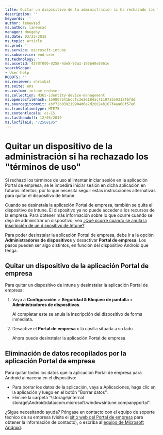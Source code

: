```yaml
---
title: Quitar un dispositivo de la administración si ha rechazado los términos de uso | Microsoft Docs
description: ''
keywords: ''
author: lenewsad
ms.author: lanewsad
manager: dougeby
ms.date: 03/23/2018
ms.topic: article
ms.prod: ''
ms.service: microsoft-intune
ms.subservice: end-user
ms.technology: ''
ms.assetid: 4278f000-0258-4de5-93a1-195b48e5061e
searchScope:
- User help
ROBOTS: ''
ms.reviewer: chrisbal
ms.suite: ems
ms.custom: intune-enduser
ms.collection: M365-identity-device-management
ms.openlocfilehash: 169007541bccfc3e26184ac71197265931afbfdd
ms.sourcegitcommit: ebf72b038219904d6e7d20024b107f4aa68f57e6
ms.translationtype: MTE75
ms.contentlocale: es-ES
ms.lasthandoff: 12/05/2019
ms.locfileid: "72508105"
---
```

# <a name="remove-your-device-from-management-if-you-declined-terms-of-use"></a>Quitar un dispositivo de la administración si ha rechazado los "términos de uso"

Si rechazó los términos de uso al intentar iniciar sesión en la aplicación Portal de empresa, se le impedirá iniciar sesión en dicha aplicación en futuros intentos, por lo que necesita seguir estas instrucciones alternativas para quitar el dispositivo de Intune.

Cuando se desinstala la aplicación Portal de empresa, también se quita el dispositivo de Intune. El dispositivo ya no puede acceder a los recursos de la empresa. Para obtener más información sobre lo que ocurre cuando se deja de administrar un dispositivo, vea [¿Qué ocurre cuando se anula la inscripción de un dispositivo de Intune?](what-happens-if-you-unenroll-your-device-from-intune-android.md)

Para poder desinstalar la aplicación Portal de empresa, debe ir a la opción **Administradores de dispositivos** y desactivar **Portal de empresa**. Los pasos pueden ser algo distintos, en función del dispositivo Android que tenga.

## <a name="removing-the-device-from-the-company-portal-app"></a>Quitar un dispositivo de la aplicación Portal de empresa

Para quitar un dispositivo de Intune y desinstalar la aplicación Portal de empresa:

1. Vaya a **Configuración** &gt; **Seguridad &amp; Bloqueo de pantalla** &gt; **Administradores de dispositivos**.

    Al completar este se anula la inscripción del dispositivo de forma inmediata.

2. Desactive el **Portal de empresa** o la casilla situada a su lado.

    Ahora puede desinstalar la aplicación Portal de empresa.

## <a name="removing-data-collected-by-the-company-portal-app"></a>Eliminación de datos recopilados por la aplicación Portal de empresa

Para quitar todos los datos que la aplicación Portal de empresa para Android almacena en el dispositivo:

- Para borrar los datos de la aplicación, vaya a Aplicaciones, haga clic en la aplicación y luego en el botón "Borrar datos".
- Elimine la carpeta "\storage\internal storage\Android\data\com.microsoft.windowsintune.companyportal".


¿Sigue necesitando ayuda? Póngase en contacto con el equipo de soporte técnico de su empresa (visite el [sitio web del Portal de empresa](https://go.microsoft.com/fwlink/?linkid=2010980) para obtener la información de contacto), o escriba al <a href="mailto:wintunedroidfbk@microsoft.com?subject=I'm having unenrolling my Android device&body=Describe the issue you're experiencing here.">equipo de Microsoft Android</a>.
